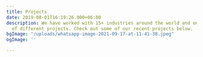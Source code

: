 ```yaml
---
title: Projects
date: 2019-08-01T16:19:26.000+06:00
description: We have worked with 15+ industries around the world and on a variety
  of different projects. Check out some of our recent projects below.
bgImage: "/uploads/whatsapp-image-2021-09-17-at-11-41-38.jpeg"
ogImage: ''

---
```

